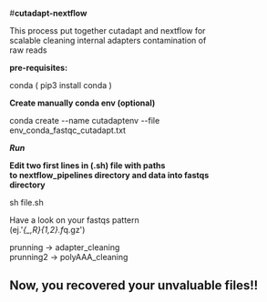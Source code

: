 #__**cutadapt-nextflow**__

This process put together cutadapt and nextflow for <br> 
scalable cleaning internal adapters contamination of <br>
raw reads <br>

**pre-requisites:**

   conda ( pip3 install conda )

**Create manually conda env (optional)**
 
   conda create --name cutadaptenv --file <br> 
   env_conda_fastqc_cutadapt.txt <br>

_**Run**_

**Edit two first lines in (.sh) file with paths <br>
to nextflow_pipelines directory and data into fastqs <br> 
directory** <br>

   sh file.sh

Have a look on your fastqs pattern <br>
 (ej.'*{_,R}{1,2}.f*q.gz') <br>

prunning -> adapter_cleaning <br>
prunning2 -> polyAAA_cleaning <br>


## **Now, you recovered your unvaluable files!!**
